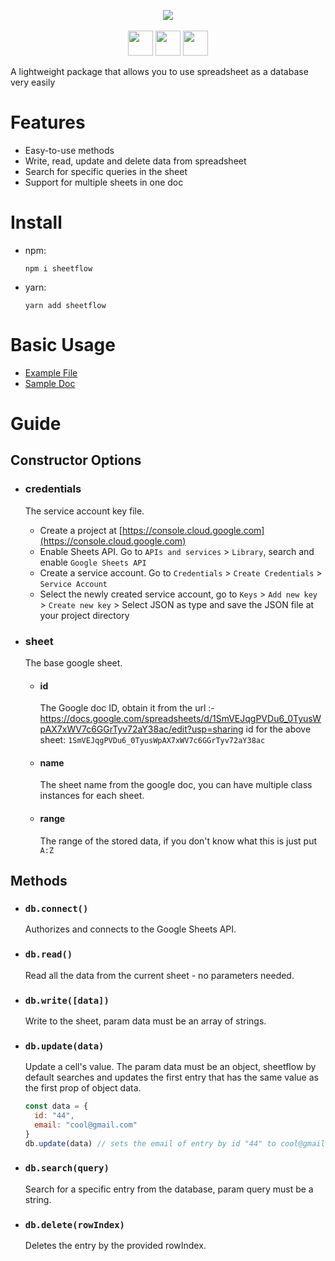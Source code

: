 <p align="center">
<img src="https://github.com/aestrus219/sheetflow/assets/122138632/52a01be9-a9a4-43bb-85b0-63cebe401c1d"/>
  <br>
    <br>
<img height="40" src="https://img.shields.io/badge/JavaScript-323330?style=for-the-badge&logo=javascript&logoColor=F7DF1E"/>
<a href="https://www.npmjs.com/package/sheetflow"><img height="40" src="https://img.shields.io/badge/npm-CB3837?style=for-the-badge&logo=npm&logoColor=white"/></a>
<a href="https://github.com/aestrus219/sheetflow/"><img height="40" src="https://img.shields.io/badge/GitHub-100000?style=for-the-badge&logo=github&logoColor=white"/></a>
</p>

A lightweight package that allows you to use spreadsheet as a database very easily

# Features
- Easy-to-use methods
- Write, read, update and delete data from spreadsheet
- Search for specific queries in the sheet
- Support for multiple sheets in one doc

# Install
- npm:
  ```
  npm i sheetflow
  ```
- yarn:
  ```
  yarn add sheetflow
  ```

# Basic Usage
- [Example File](https://github.com/aestrus219/sheetflow/blob/main/test/App.test.js)
- [Sample Doc](https://docs.google.com/spreadsheets/d/1SmVEJqgPVDu6_0TyusWpAX7xWV7c6GGrTyv72aY38ac/edit?usp=sharing)

# Guide
## Constructor Options
- ### credentials
  The service account key file.
  - Create a project at [https://console.cloud.google.com](https://console.cloud.google.com)
  - Enable Sheets API. Go to `APIs and services` > `Library`, search and enable `Google Sheets API`
  - Create a service account. Go to `Credentials` > `Create Credentials` > `Service Account`
  - Select the newly created service account, go to `Keys` > `Add new key` > `Create new key` > Select JSON as type and save the JSON file at your project directory

- ### sheet
  The base google sheet.
  - #### id
    The Google doc ID, obtain it from the url :-
    https://docs.google.com/spreadsheets/d/1SmVEJqgPVDu6_0TyusWpAX7xWV7c6GGrTyv72aY38ac/edit?usp=sharing
    id for the above sheet: `1SmVEJqgPVDu6_0TyusWpAX7xWV7c6GGrTyv72aY38ac`
  - #### name
    The sheet name from the google doc, you can have multiple class instances for each sheet.
  - #### range
    The range of the stored data, if you don't know what this is just put `A:Z`

## Methods
- ### `db.connect()`
  Authorizes and connects to the Google Sheets API.
- ### `db.read()`
  Read all the data from the current sheet - no parameters needed.
- ### `db.write([data])`
  Write to the sheet, param data must be an array of strings.
- ### `db.update(data)`
  Update a cell's value. The param data must be an object, sheetflow by default searches and updates the first entry that has the same value as the first prop of object data.
  ``` javascript
  const data = {
    id: "44",
    email: "cool@gmail.com"
  }
  db.update(data) // sets the email of entry by id "44" to cool@gmail.com
  ```
- ### `db.search(query)`
  Search for a specific entry from the database, param query must be a string.
- ### `db.delete(rowIndex)`
  Deletes the entry by the provided rowIndex.